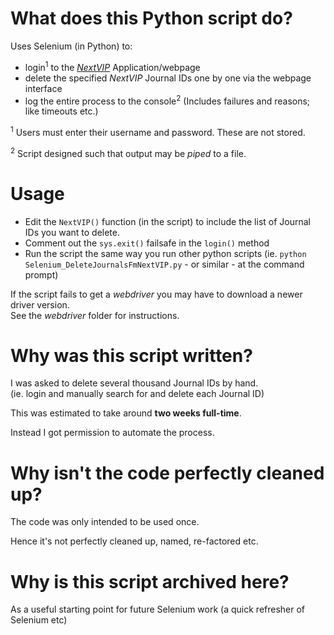 # What does this Python script do?

Uses Selenium (in Python) to:
- login<sup>1</sup> to the [_NextVIP_](https://www.concilio.app/nextvip) Application/webpage
- delete the specified _NextVIP_ Journal IDs one by one via the webpage interface
- log the entire process to the console<sup>2</sup> (Includes failures and reasons; like timeouts etc.)

<sup>1</sup> Users must enter their username and password. These are not stored.<br>

<sup>2</sup> Script designed such that output may be _piped_ to a file.

# Usage

- Edit the `NextVIP()` function (in the script) to include the list of Journal IDs you want to delete.
- Comment out the `sys.exit()` failsafe in the `login()` method
- Run the script the same way you run other python scripts
  (ie. `python Selenium_DeleteJournalsFmNextVIP.py` - or similar - at the command prompt)

If the script fails to get a _webdriver_ you may have to download a newer driver version.<br>
See the _webdriver_ folder for instructions.

# Why was this script written?

I was asked to delete several thousand Journal IDs by hand.<br>
(ie. login and manually search for and delete each Journal ID)

This was estimated to take around **two weeks full-time**.

Instead I got permission to automate the process.

# Why isn't the code perfectly cleaned up?

The code was only intended to be used once.

Hence it's not perfectly cleaned up, named, re-factored etc.

# Why is this script archived here?

As a useful starting point for future Selenium work (a quick refresher of Selenium etc)
